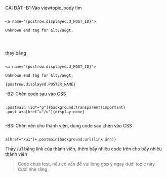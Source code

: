 CÀI ĐẶT
-B1:Vào viewtopic\_body tìm


```

<a name="{postrow.displayed.U_POST_ID}">

Unknown end tag for &lt;/a&gt;




```
thay bằng


```

<a name="{postrow.displayed.U_POST_ID}">

Unknown end tag for &lt;/a&gt;

{postrow.displayed.POSTER_NAME}

```

-B2: Chèn code sau vào CSS


```

.postmain [id*="p"]{background:transparent!important}
.post a+a[href^="/u"]{display:none}


```

-B3: Chèn nền cho thành viên, dùng code sau chèn vào CSS


```

a[href="/u1"]+.postmain{background:url(link ảnh)}

```
Thay /u1 bằng link của thành viên, thêm bấy nhiêu code trên cho bấy nhiêu thành viên

> Code chưa test, nếu có vấn đề vui lòng góp ý ngay dưới topic này Cười nhe răng
